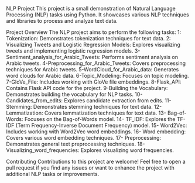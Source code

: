 NLP Project
This project is a small demonstration of Natural Language Processing (NLP) tasks using Python. It showcases various NLP techniques and libraries to process and analyze text data.

Project Overview
The NLP project aims to perform the following tasks:
1: Tokenization: Demonstrates tokenization techniques for text data.
2: Visualizing Tweets and Logistic Regression Models: Explores visualizing tweets and implementing logistic regression models.
3-Sentiment_analysis_for_Arabic_Tweets: Performs sentiment analysis on Arabic tweets.
4-Preprocessing_for_Arabic_Tweets: Covers preprocessing techniques for Arabic tweets.
5-WordCloud_for_Arabic_data: Generates word clouds for Arabic data.
6-Topic_Modeling: Focuses on topic modeling.
7-GloVe_File: Includes working with GloVe file embeddings.
8-Flask_API: Contains Flask API code for the project.
9-Building the Vocabulary: Demonstrates building the vocabulary for NLP tasks.
10-Candidates_from_edits: Explores candidate extraction from edits.
11- Stemming: Demonstrates stemming techniques for text data.
12-Lemmatization: Covers lemmatization techniques for text data.
13- Bag-of-Words: Focuses on the Bag-of-Words model.
14- TF_IDF: Explores the TF-IDF (Term Frequency-Inverse Document Frequency) model.
15- Word2Vec: Includes working with Word2Vec word embeddings.
16- Word embedding: Covers various word embedding techniques.
17- Preprocessing: Demonstrates general text preprocessing techniques.
18-Visualizing_word_frequencies: Explores visualizing word frequencies.


Contributing
Contributions to this project are welcome! Feel free to open a pull request if you find any issues or want to enhance the project with additional NLP tasks or improvements.
